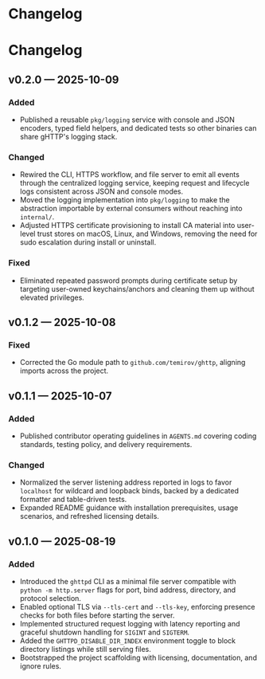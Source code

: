 # Changelog

# Changelog

## v0.2.0 — 2025-10-09

### Added
- Published a reusable `pkg/logging` service with console and JSON encoders, typed field helpers, and dedicated tests so other binaries can share gHTTP's logging stack.

### Changed
- Rewired the CLI, HTTPS workflow, and file server to emit all events through the centralized logging service, keeping request and lifecycle logs consistent across JSON and console modes.
- Moved the logging implementation into `pkg/logging` to make the abstraction importable by external consumers without reaching into `internal/`.
- Adjusted HTTPS certificate provisioning to install CA material into user-level trust stores on macOS, Linux, and Windows, removing the need for sudo escalation during install or uninstall.

### Fixed
- Eliminated repeated password prompts during certificate setup by targeting user-owned keychains/anchors and cleaning them up without elevated privileges.

## v0.1.2 — 2025-10-08

### Fixed
- Corrected the Go module path to `github.com/temirov/ghttp`, aligning imports across the project.

## v0.1.1 — 2025-10-07

### Added
- Published contributor operating guidelines in `AGENTS.md` covering coding standards, testing policy, and delivery requirements.

### Changed
- Normalized the server listening address reported in logs to favor `localhost` for wildcard and loopback binds, backed by a dedicated formatter and table-driven tests.
- Expanded README guidance with installation prerequisites, usage scenarios, and refreshed licensing details.

## v0.1.0 — 2025-08-19

### Added
- Introduced the `ghttpd` CLI as a minimal file server compatible with `python -m http.server` flags for port, bind address, directory, and protocol selection.
- Enabled optional TLS via `--tls-cert` and `--tls-key`, enforcing presence checks for both files before starting the server.
- Implemented structured request logging with latency reporting and graceful shutdown handling for `SIGINT` and `SIGTERM`.
- Added the `GHTTPD_DISABLE_DIR_INDEX` environment toggle to block directory listings while still serving files.
- Bootstrapped the project scaffolding with licensing, documentation, and ignore rules.
